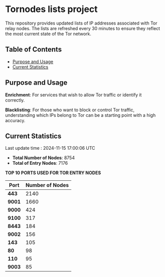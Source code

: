 # Tornodes lists project

This repository provides updated lists of IP addresses associated with Tor relay nodes. The lists are refreshed every 30 minutes to ensure they reflect the most current state of the Tor network.

## Table of Contents

- [Purpose and Usage](#purpose-and-usage)
- [Current Statistics](#current-statistics)


## Purpose and Usage

**Enrichment**: For services that wish to allow Tor traffic or identify it correctly.

**Blacklisting**: For those who want to block or control Tor traffic, understanding which IPs belong to Tor can be a starting point with a high accuracy.

## Current Statistics

Last update time : 2024-11-15 17:00:06 UTC

- **Total Number of Nodes**: 8754
- **Total of Entry Nodes**: 7176

**TOP 10 PORTS USED FOR TOR ENTRY NODES**

| **Port** | **Number of Nodes** |
|------|-----------------|
| **443**   | 2140  |
| **9001**   | 1660  |
| **9000**   | 424  |
| **9100**   | 317  |
| **8443**   | 184  |
| **9002**   | 156  |
| **143**   | 105  |
| **80**   | 98  |
| **110**   | 95  |
| **9003**   | 85  |

